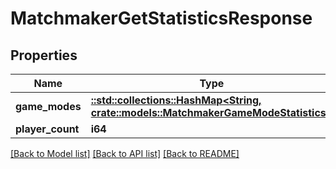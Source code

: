 # MatchmakerGetStatisticsResponse

## Properties

Name | Type | Description | Notes
------------ | ------------- | ------------- | -------------
**game_modes** | [**::std::collections::HashMap<String, crate::models::MatchmakerGameModeStatistics>**](MatchmakerGameModeStatistics.md) |  | 
**player_count** | **i64** |  | 

[[Back to Model list]](../README.md#documentation-for-models) [[Back to API list]](../README.md#documentation-for-api-endpoints) [[Back to README]](../README.md)


